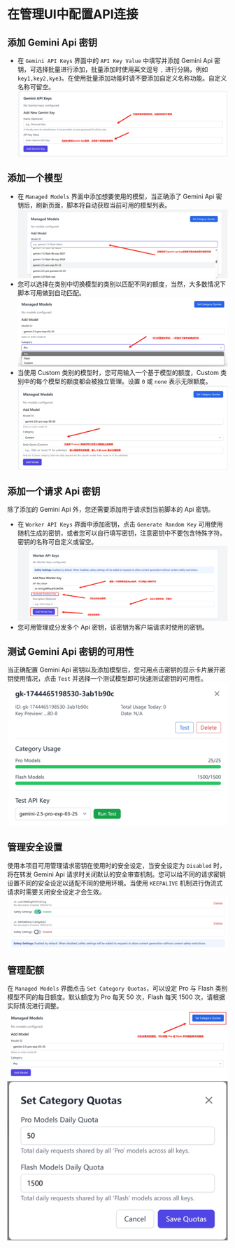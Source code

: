 # 在管理UI中配置API连接

## 添加 Gemini Api 密钥

 * 在 `Gemini API Keys` 界面中的 `API Key Value` 中填写并添加 Gemini Api 密钥，可选择批量进行添加，批量添加时使用英文逗号 `,` 进行分隔，例如 `key1,key2,kye3`。在使用批量添加功能时请不要添加自定义名称功能。自定义名称可留空。
 ![](image/1.0.jpg)

## 添加一个模型

 * 在 `Managed Models` 界面中添加想要使用的模型，当正确添了 Gemini Api 密钥后，刷新页面，脚本将自动获取当前可用的模型列表。
 ![](image/3.0.jpg)
 * 您可以选择在类别中切换模型的类别以匹配不同的额度，当然，大多数情况下脚本可用做到自动匹配。
 ![](image/3.1.jpg)
 * 当使用 Custom 类别的模型时，您可用输入一个基于模型的额度，Custom 类别中的每个模型的额度都会被独立管理。设置 `0` 或 `none` 表示无限额度。
 ![](image/3.1.1.jpg)

## 添加一个请求 Api 密钥
除了添加的 Gemini Api 外，您还需要添加用于请求到当前脚本的 Api 密钥。
 * 在 `Worker API Keys` 界面中添加密钥，点击 `Generate Random Key` 可用使用随机生成的密钥，或者您可以自行填写密钥，注意密钥中不要包含特殊字符。密钥的名称可自定义或留空。
 ![](image/2.0.jpg)
 * 您可用管理或分发多个 Api 密钥，该密钥为客户端请求时使用的密钥。

## 测试 Gemini Api 密钥的可用性
当正确配置 Gemini Api 密钥以及添加模型后，您可用点击密钥的显示卡片展开密钥使用情况，点击 `Test` 并选择一个测试模型即可快速测试密钥的可用性。
![](image/1.1.jpg)

## 管理安全设置
使用本项目可用管理请求密钥在使用时的安全设定，当安全设定为 `Disabled` 时，将在转发 Gemini Api 请求时关闭默认的安全审查机制。您可以给不同的请求密钥设置不同的安全设定以适配不同的使用环境。当使用 `KEEPALIVE` 机制进行伪流式请求时需要关闭安全设定才会生效。
![](image/2.1.jpg)

## 管理配额
在 `Managed Models` 界面点击 `Set Category Quotas`，可以设定 Pro 与 Flash 类别模型不同的每日额度。默认额度为 Pro 每天 50 次，Flash 每天 1500 次，请根据实际情况进行调整。
![](image/3.1.2.jpg)
![](image/3.1.3.jpg)
